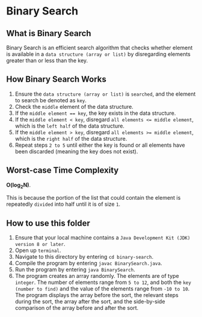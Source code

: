 # Binary Search

## What is Binary Search
Binary Search is an efficient search algorithm that checks whether element is available in a `data structure (array or list)` by disregarding elements greater than or less than the key.

## How Binary Search Works
1. Ensure the `data structure (array or list)` is `searched`, and the element to search be denoted as `key`.
2. Check the `middle` element of the data structure.
3. If the `middle element == key`, the key exists in the data structure.
3. If the `middle element < key`, disregard `all elements <= middle element`, which is the `left half` of the data structure.
4. If the `middle element > key`, disregard `all elements >= middle element`, which is the `right half` of the data structure.
5. Repeat steps `2 to 5` until either the key is found or all elements have been discarded (meaning the key does not exist).

## Worst-case Time Complexity
**O(log<sub>2</sub>N)**.

This is because the portion of the list that could contain the element is repeatedly `divided` into half until it is of size `1`.

## How to use this folder
1. Ensure that your local machine contains a `Java Development Kit (JDK) version 8 or later`.
2. Open up `terminal`.
3. Navigate to this directory by entering `cd binary-search`.
4. Compile the program by entering `javac BinarySearch.java`.
5. Run the program by entering `java BinarySearch`.
6. The program creates an array randomly. The elements are of type `integer`. The number of elements range from `5 to 12`, and both the `key (number to find)` and the value of the elements range from `-10 to 10`. The program displays the array before the sort, the relevant steps during the sort, the array after the sort, and the side-by-side comparison of the array before and after the sort.
